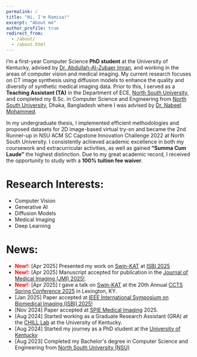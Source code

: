 ```yaml
---
permalink: /
title: "Hi, I'm Ramisa!"
excerpt: "About me"
author_profile: true
redirect_from: 
  - /about/
  - /about.html
---
```


I’m a first-year Computer Science **PhD student** at the University of Kentucky, advised by [Dr. Abdullah-Al-Zubaer Imran](https://aaz-imran.github.io/), and working in the areas of computer vision and medical imaging. My current research focuses on CT image synthesis using diffusion models to enhance the quality and diversity of synthetic medical imaging data. Prior to this, I served as a **Teaching Assistant (TA)** in the Department of ECE, [North South University](https://www.northsouth.edu/), and completed my B.Sc. in Computer Science and Engineering from [North South University](https://www.northsouth.edu/), Dhaka, Bangladesh where I was advised by [Dr. Nabeel Mohammed](https://ece.northsouth.edu/people/dr-nabeel-mohammed/). 

In my undergraduate thesis, I implemented efficient methodologies and proposed datasets for 2D image-based virtual try-on and became the 2nd Runner-up in NSU ACM SC Capstone Innovation Challenge 2022 at North South University. I consistently achieved academic excellence in both my coursework and extracurricular activities, as well as gained **“Summa Cum Laude”** the highest distinction. Due to my great academic record, I received the opportunity to study with a **100% tuition fee waiver**. 


Research Interests:
======
- Computer Vision
- Generative AI
- Diffusion Models
- Medical Imaging
- Deep Learning

News:
======

- **<span style="color:red">New!:</span>**  [Apr 2025] Presented my work on [Swin-KAT](https://github.com/KaziRamisaRifa/Swin-KAT) at [ISBI 2025](https://biomedicalimaging.org/2025/)
- **<span style="color:red">New!:</span>**  [Apr 2025] Manuscript accepted for publication in the [Journal of Medical Imaging (JMI) 2025!](https://www.spiedigitallibrary.org/journals/journal-of-medical-imaging).
- **<span style="color:red">New!:</span>**  [Apr 2025] I gave a talk on [Swin-KAT](https://github.com/KaziRamisaRifa/Swin-KAT) at the 20th Annual [CCTS Spring Conference 2025]() in Lexington, KY. 
- [Jan 2025] Paper accepted at [IEEE International Symposium on Biomedical Imaging (ISBI) 2025!](https://biomedicalimaging.org/2025/)
- [Nov 2024] Paper accepted at [SPIE Medical Imaging](https://spie.org/conferences-and-exhibitions/medical-imaging) 2025.
- [Aug 2024] Started working as a Graduate Research Assistant (GRA) at the [CHILL Lab](https://aaz-imran.github.io/imlab) at the University of Kentucky. 
- [Aug 2024] Started my journey as a PhD student at the [University of Kentucky](www.uky.edu)
- [Aug 2023] Completed my Bachelor's degree in Computer Science and Engineering from [North South University (NSU)](www.northsouth.edu)
